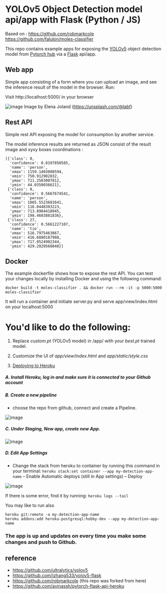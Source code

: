# YOLOv5 Object Detection model api/app with Flask (Python / JS)
Based on : https://github.com/robmarkcole
           https://github.com/falulon/moles-classifier
           
This repo contains example apps for exposing the [YOLOv5](https://github.com/ultralytics/yolov5) object detection model from [Pytorch hub](https://pytorch.org/hub/ultralytics_yolov5/) via a [Flask](https://flask.palletsprojects.com/en/1.1.x/) api/app.

## Web app
Simple app consisting of a form where you can upload an image, and see the inference result of the model in the browser. Run:

Visit http://localhost:5000/ in your browser

![image](https://user-images.githubusercontent.com/79255543/168185163-c87e4bcf-1d18-4164-a54e-e0c86a199eed.png)
Image by Elena Joland (https://unsplash.com/@labf)

## Rest API
Simple rest API exposing the model for consumption by another service. 

The model inference results are returned as JSON consist of the result image and xyxy boxes coordinations :

```
[{'class': 0,
  'confidence': 0.8197850585,
  'name': 'person',
  'xmax': 1159.1403808594,
  'xmin': 750.912902832,
  'ymax': 711.2583007812,
  'ymin': 44.0350036621},
 {'class': 0,
  'confidence': 0.5667674541,
  'name': 'person',
  'xmax': 1065.5523681641,
  'xmin': 116.0448303223,
  'ymax': 713.8904418945,
  'ymin': 198.4603881836},
 {'class': 27,
  'confidence': 0.5661227107,
  'name': 'tie',
  'xmax': 516.7975463867,
  'xmin': 416.6880187988,
  'ymax': 717.0524902344,
  'ymin': 429.2020568848}]
```

## Docker
The example dockerfile shows how to expose the rest API.
You can test your changes locally by installing Docker and using the following command:

```
docker build -t moles-classifier . && docker run --rm -it -p 5000:5000 moles-classifier
```

It will run a container and initiate server.py and serve app/view/index.html on your localhost:5000

# You'd like to do the following: 

1. Replace _custom.pt_ (YOLOv5 model) in /app/ with your _best.pt_ trained model. 
2. Customize the UI of _app/view/index.html_
                   and _app/static/style.css_

3.  [Deploying to Heroku](https://github.com/falulon/moles-classifier/issues/1) 

##### **A. Install Heroku, log in and make sure it is connected to your Github account**

##### **B. Create a new pipeline**
- choose the repo from github, connect and create a Pipeline.

![image](https://user-images.githubusercontent.com/79255543/161379274-05585c2c-2e3b-4b68-9597-60f740f2957c.png)
##### **C. Under Staging, New app, create new App.**

![image](https://user-images.githubusercontent.com/79255543/161379308-6acfe51d-e2c9-4da3-b421-e193d9ad7ed4.png)
##### **D. Edit App Settings**
- Change the stack from heroku to container by running this command in your terminal:
`heroku stack:set container --app my-detection-app-name`
– Enable Automatic deploys (still in App settings) 
– Deploy

![image](https://user-images.githubusercontent.com/79255543/161379353-f350c3fe-9651-4037-98c8-89027264e693.png)


If there is some error, find it by running: 
`heroku logs --tail`

You may like to run also
```
heroku git:remote -a my-detection-app-name
heroku addons:add heroku-postgresql:hobby-dev --app my-detection-app-name
```

### **The app is up and updates on every time you make some changes and push to Github.**


## reference
- https://github.com/ultralytics/yolov5
- https://github.com/jzhang533/yolov5-flask 
- https://github.com/robmarkcole (this repo was forked from here)
- https://github.com/avinassh/pytorch-flask-api-heroku
